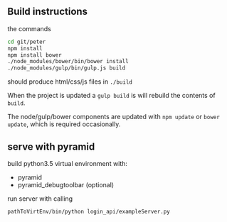 ## Build instructions

the commands

```sh
cd git/peter
npm install
npm install bower
./node_modules/bower/bin/bower install
./node_modules/gulp/bin/gulp.js build
```

should produce html/css/js files in `./build`

When the project is updated a `gulp build` is will rebuild the contents of `build`.

The node/gulp/bower components are updated with `npm update` or `bower update`,
which is required occasionally.

## serve with pyramid

build python3.5 virtual environment with:

* pyramid
* pyramid_debugtoolbar (optional)

run server with calling

```sh
pathToVirtEnv/bin/python login_api/exampleServer.py
```

